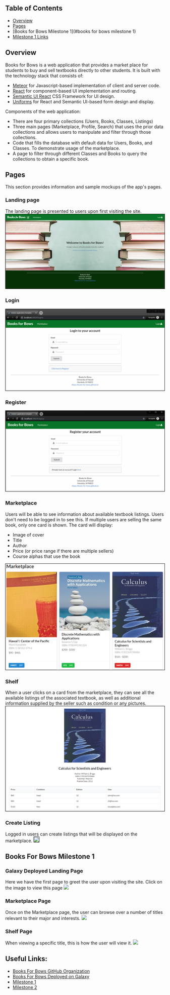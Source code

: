 ## Table of Contents

* [Overview](#overview)
* [Pages](#pages)
* [Books for Bows Milestone 1](#books for bows milestone 1)
* [Milestone 1 Links](#usefullinks)

## Overview
Books for Bows is a web application that provides a market place for students to buy and sell textbooks directly to other students. It is built with the technology stack that consists of:

* [Meteor](https://www.meteor.com/) for Javascript-based implementation of client and server code.
* [React](https://reactjs.org/) for component-based UI implementation and routing.
* [Semantic UI React](https://react.semantic-ui.com/) CSS Framework for UI design.
* [Uniforms](https://uniforms.tools/) for React and Semantic UI-based form design and display.

Components of the web application:

* There are four primary collections (Users, Books, Classes, Listings)
* Three main pages (Marketplace, Profile, Search) that uses the prior data collections and allows users to manipulate and filter through those collections.
* Code that fills the database with default data for Users, Books, and Classes. To demonstrate usage of the marketplace.
* A page to filter through different Classes and Books to query the collections to obtain a specific book.

## Pages
This section provides information and sample mockups of the app's pages.

### Landing page
The landing page is presented to users upon first visiting the site.
<img src="assets/images/mockups/landing-mockup.PNG" style="border: 1px solid black">

### Login
<img src="assets/images/mockups/login-mockup.png" style="border: 1px solid black">

### Register
<img src="assets/images/mockups/register-mockup.png" style="border: 1px solid black">

### Marketplace
Users will be able to see information about available textbook listings. Users don't need to be logged in to see this. If multiple users are selling the same book, only one card is shown. The card will display:
- Image of cover
- Title
- Author
- Price (or price range if there are multiple sellers)
- Course alphas that use the book
<img src="assets/images/mockups/marketplace-mockup.png" style="border: 1px solid black">

### Shelf
When a user clicks on a card from the marketplace, they can see all the available listings of the associated textbook, as well as additional information supplied by the seller such as condition or any pictures.
<img src="assets/images/mockups/shelf-mockup.png" style="border: 1px solid black">

### Create Listing
Logged in users can create listings that will be displayed on the marketplace.
<image src="assets/images/mockups/createlisting-mockup.png" style="border: 1px solid black">

## Books For Bows Milestone 1

### Galaxy Deployed Landing Page
Here we have the first page to greet the user upon visiting the site. Click on the image to view this page
[<image src="assets/images/mockups/landing-mockup.png">](http://books-for-bows.meteorapp.com/#/)

### Marketplace Page
Once on the Marketplace page, the user can browse over a number of titles relevant to their major and interests. 
<image src="assets/images/mockups/marketplace-mockup.png">

### Shelf Page
When viewing a specific title, this is how the user will view it. 
<image src="assets/images/mockups/shelf.png">

## Useful Links:

* [Books For Bows GitHub Organization](https://github.com/books-for-bows)
* [Books For Bows Deployed on Galaxy](books-for-bows.meteorapp.com)
* [Milestone 1](https://github.com/books-for-bows/books-for-bows/projects/2)
* [Milestone 2](https://github.com/books-for-bows/books-for-bows/projects/3)